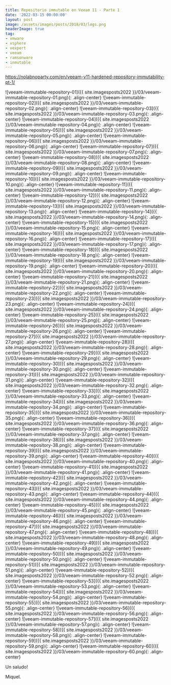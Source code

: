 ```yaml
---
title: Repositorio immutable en Veeam 11 - Parte 1
date: '2022-03-15 00:00:00'
layout: post
image: /assets/images/posts/2018/03/logs.png
headerImage: true
tag:
- vmware
- vsphere
- vexpert
- veeam
- ramsonware
- inmutable
---
```

https://nolabnoparty.com/en/veeam-v11-hardened-repository-immutability-pt-1/


![veeam-immutable-repository-01]({{ site.imagesposts2022 }}/03/veeam-immutable-repository-01.png){: .align-center}
![veeam-immutable-repository-02]({{ site.imagesposts2022 }}/03/veeam-immutable-repository-02.png){: .align-center}
![veeam-immutable-repository-03]({{ site.imagesposts2022 }}/03/veeam-immutable-repository-03.png){: .align-center}
![veeam-immutable-repository-04]({{ site.imagesposts2022 }}/03/veeam-immutable-repository-04.png){: .align-center}
![veeam-immutable-repository-05]({{ site.imagesposts2022 }}/03/veeam-immutable-repository-05.png){: .align-center}
![veeam-immutable-repository-06]({{ site.imagesposts2022 }}/03/veeam-immutable-repository-06.png){: .align-center}
![veeam-immutable-repository-07]({{ site.imagesposts2022 }}/03/veeam-immutable-repository-07.png){: .align-center}
![veeam-immutable-repository-08]({{ site.imagesposts2022 }}/03/veeam-immutable-repository-08.png){: .align-center}
![veeam-immutable-repository-09]({{ site.imagesposts2022 }}/03/veeam-immutable-repository-09.png){: .align-center}
![veeam-immutable-repository-10]({{ site.imagesposts2022 }}/03/veeam-immutable-repository-10.png){: .align-center}
![veeam-immutable-repository-11]({{ site.imagesposts2022 }}/03/veeam-immutable-repository-11.png){: .align-center}
![veeam-immutable-repository-12]({{ site.imagesposts2022 }}/03/veeam-immutable-repository-12.png){: .align-center}
![veeam-immutable-repository-13]({{ site.imagesposts2022 }}/03/veeam-immutable-repository-13.png){: .align-center}
![veeam-immutable-repository-14]({{ site.imagesposts2022 }}/03/veeam-immutable-repository-14.png){: .align-center}
![veeam-immutable-repository-15]({{ site.imagesposts2022 }}/03/veeam-immutable-repository-15.png){: .align-center}
![veeam-immutable-repository-16]({{ site.imagesposts2022 }}/03/veeam-immutable-repository-16.png){: .align-center}
![veeam-immutable-repository-17]({{ site.imagesposts2022 }}/03/veeam-immutable-repository-17.png){: .align-center}
![veeam-immutable-repository-18]({{ site.imagesposts2022 }}/03/veeam-immutable-repository-18.png){: .align-center}
![veeam-immutable-repository-19]({{ site.imagesposts2022 }}/03/veeam-immutable-repository-19.png){: .align-center}
![veeam-immutable-repository-20]({{ site.imagesposts2022 }}/03/veeam-immutable-repository-20.png){: .align-center}
![veeam-immutable-repository-21]({{ site.imagesposts2022 }}/03/veeam-immutable-repository-21.png){: .align-center}
![veeam-immutable-repository-22]({{ site.imagesposts2022 }}/03/veeam-immutable-repository-22.png){: .align-center}
![veeam-immutable-repository-23]({{ site.imagesposts2022 }}/03/veeam-immutable-repository-23.png){: .align-center}
![veeam-immutable-repository-24]({{ site.imagesposts2022 }}/03/veeam-immutable-repository-24.png){: .align-center}
![veeam-immutable-repository-25]({{ site.imagesposts2022 }}/03/veeam-immutable-repository-25.png){: .align-center}
![veeam-immutable-repository-26]({{ site.imagesposts2022 }}/03/veeam-immutable-repository-26.png){: .align-center}
![veeam-immutable-repository-27]({{ site.imagesposts2022 }}/03/veeam-immutable-repository-27.png){: .align-center}
![veeam-immutable-repository-28]({{ site.imagesposts2022 }}/03/veeam-immutable-repository-28.png){: .align-center}
![veeam-immutable-repository-29]({{ site.imagesposts2022 }}/03/veeam-immutable-repository-29.png){: .align-center}
![veeam-immutable-repository-30]({{ site.imagesposts2022 }}/03/veeam-immutable-repository-30.png){: .align-center}
![veeam-immutable-repository-31]({{ site.imagesposts2022 }}/03/veeam-immutable-repository-31.png){: .align-center}
![veeam-immutable-repository-32]({{ site.imagesposts2022 }}/03/veeam-immutable-repository-32.png){: .align-center}
![veeam-immutable-repository-33]({{ site.imagesposts2022 }}/03/veeam-immutable-repository-33.png){: .align-center}
![veeam-immutable-repository-34]({{ site.imagesposts2022 }}/03/veeam-immutable-repository-34.png){: .align-center}
![veeam-immutable-repository-35]({{ site.imagesposts2022 }}/03/veeam-immutable-repository-35.png){: .align-center}
![veeam-immutable-repository-36]({{ site.imagesposts2022 }}/03/veeam-immutable-repository-36.png){: .align-center}
![veeam-immutable-repository-37]({{ site.imagesposts2022 }}/03/veeam-immutable-repository-37.png){: .align-center}
![veeam-immutable-repository-38]({{ site.imagesposts2022 }}/03/veeam-immutable-repository-38.png){: .align-center}
![veeam-immutable-repository-39]({{ site.imagesposts2022 }}/03/veeam-immutable-repository-39.png){: .align-center}
![veeam-immutable-repository-40]({{ site.imagesposts2022 }}/03/veeam-immutable-repository-40.png){: .align-center}
![veeam-immutable-repository-41]({{ site.imagesposts2022 }}/03/veeam-immutable-repository-41.png){: .align-center}
![veeam-immutable-repository-42]({{ site.imagesposts2022 }}/03/veeam-immutable-repository-42.png){: .align-center}
![veeam-immutable-repository-43]({{ site.imagesposts2022 }}/03/veeam-immutable-repository-43.png){: .align-center}
![veeam-immutable-repository-44]({{ site.imagesposts2022 }}/03/veeam-immutable-repository-44.png){: .align-center}
![veeam-immutable-repository-45]({{ site.imagesposts2022 }}/03/veeam-immutable-repository-45.png){: .align-center}
![veeam-immutable-repository-46]({{ site.imagesposts2022 }}/03/veeam-immutable-repository-46.png){: .align-center}
![veeam-immutable-repository-47]({{ site.imagesposts2022 }}/03/veeam-immutable-repository-47.png){: .align-center}
![veeam-immutable-repository-48]({{ site.imagesposts2022 }}/03/veeam-immutable-repository-48.png){: .align-center}
![veeam-immutable-repository-49]({{ site.imagesposts2022 }}/03/veeam-immutable-repository-49.png){: .align-center}
![veeam-immutable-repository-50]({{ site.imagesposts2022 }}/03/veeam-immutable-repository-50.png){: .align-center}
![veeam-immutable-repository-51]({{ site.imagesposts2022 }}/03/veeam-immutable-repository-51.png){: .align-center}
![veeam-immutable-repository-52]({{ site.imagesposts2022 }}/03/veeam-immutable-repository-52.png){: .align-center}
![veeam-immutable-repository-53]({{ site.imagesposts2022 }}/03/veeam-immutable-repository-53.png){: .align-center}
![veeam-immutable-repository-54]({{ site.imagesposts2022 }}/03/veeam-immutable-repository-54.png){: .align-center}
![veeam-immutable-repository-55]({{ site.imagesposts2022 }}/03/veeam-immutable-repository-55.png){: .align-center}
![veeam-immutable-repository-56]({{ site.imagesposts2022 }}/03/veeam-immutable-repository-56.png){: .align-center}
![veeam-immutable-repository-57]({{ site.imagesposts2022 }}/03/veeam-immutable-repository-57.png){: .align-center}
![veeam-immutable-repository-58]({{ site.imagesposts2022 }}/03/veeam-immutable-repository-58.png){: .align-center}
![veeam-immutable-repository-59]({{ site.imagesposts2022 }}/03/veeam-immutable-repository-59.png){: .align-center}
![veeam-immutable-repository-60]({{ site.imagesposts2022 }}/03/veeam-immutable-repository-60.png){: .align-center}



Un saludo!

Miquel.


